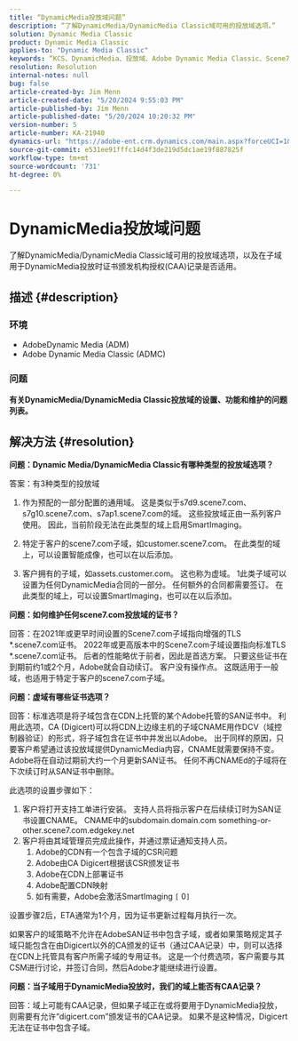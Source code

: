 ```yaml
---
title: “DynamicMedia投放域问题”
description: “了解DynamicMedia/DynamicMedia Classic域可用的投放域选项。”
solution: Dynamic Media Classic
product: Dynamic Media Classic
applies-to: "Dynamic Media Classic"
keywords: “KCS、DynamicMedia、投放域、Adobe Dynamic Media Classic、Scene7、常见问题解答、AdobeDynamic Media”
resolution: Resolution
internal-notes: null
bug: false
article-created-by: Jim Menn
article-created-date: "5/20/2024 9:55:03 PM"
article-published-by: Jim Menn
article-published-date: "5/20/2024 10:20:32 PM"
version-number: 5
article-number: KA-21940
dynamics-url: "https://adobe-ent.crm.dynamics.com/main.aspx?forceUCI=1&pagetype=entityrecord&etn=knowledgearticle&id=53a2569c-f316-ef11-9f8a-6045bd006268"
source-git-commit: e531ee91fffc14d4f3de219d5dc1ae19f887825f
workflow-type: tm+mt
source-wordcount: '731'
ht-degree: 0%

---
```


# DynamicMedia投放域问题


了解DynamicMedia/DynamicMedia Classic域可用的投放域选项，以及在子域用于DynamicMedia投放时证书颁发机构授权(CAA)记录是否适用。

## 描述 {#description}


### <b>环境</b>

- AdobeDynamic Media (ADM)
- Adobe Dynamic Media Classic (ADMC)


### <b>问题</b>

<b>有关DynamicMedia/DynamicMedia Classic投放域的设置、功能和维护的问题列表。</b>


## 解决方法 {#resolution}


<b>问题：Dynamic Media/DynamicMedia Classic有哪种类型的投放域选项？</b>

答案：有3种类型的投放域

1) 作为预配的一部分配置的通用域。 这是类似于s7d9.scene7.com、s7g10.scene7.com、s7ap1.scene7.com的域。
这些投放域正由一系列客户使用。 因此，当前阶段无法在此类型的域上启用SmartImaging。

2) 特定于客户的scene7.com子域，如customer.scene7.com。 在此类型的域上，可以设置智能成像，也可以在以后添加。

3) 客户拥有的子域，如assets.customer.com。 这也称为虚域。 1此类子域可以设置为任何DynamicMedia合同的一部分。 任何额外的合同都需要签订。 在此类型的域上，可以设置SmartImaging，也可以在以后添加。

<b>问题：如何维护任何scene7.com投放域的证书？</b>

回答：在2021年或更早时间设置的Scene7.com子域指向增强的TLS \*.scene7.com证书。 2022年或更高版本中的Scene7.com子域设置指向标准TLS \*.scene7.com证书。 后者的性能略优于前者，因此是首选方案。 只要这些证书在到期前约1或2个月，Adobe就会自动续订。 客户没有操作点。 这既适用于一般域，也适用于特定于客户的scene7.com子域。

<b>问题：虚域有哪些证书选项？</b>

回答：标准选项是将子域包含在CDN上托管的某个Adobe托管的SAN证书中。 利用此选项，CA (Digicert)可以将CDN上边缘主机的子域CNAME用作DCV（域控制器验证）的形式，将子域包含在证书中并发出以Adobe。 出于同样的原因，只要客户希望通过该投放域提供DynamicMedia内容，CNAME就需要保持不变。 Adobe将在自动过期前大约一个月更新SAN证书。 任何不再CNAMEd的子域将在下次续订时从SAN证书中删除。

此选项的设置步骤如下：

1. 客户将打开支持工单进行安装。    支持人员将指示客户在后续续订时为SAN证书设置CNAME。
CNAME中的subdomain.domain.com something-or-other.scene7.com.edgekey.net
2. 客户将由其域管理员完成此操作，并通过票证通知支持人员。
   1. Adobe的CDN有一个包含子域的CSR问题
   2. Adobe由CA Digicert根据该CSR颁发证书
   3. Adobe在CDN上部署证书
   4. Adobe配置CDN映射
   5. 如有需要，Adobe会激活SmartImaging `[` 0`]`


设置步骤2后，ETA通常为1个月，因为证书更新过程每月执行一次。

<!--
[`\[` 0`\]`  https://experienceleague.adobe.com/docs/experience-manager-65/assets/dynamic/imaging-faq.html?lang=en](http://`[`%200`]`%20%20https://experienceleague.adobe.com/docs/experience-manager-65/assets/dynamic/imaging-faq.html?lang=en)
-->

如果客户的域策略不允许在AdobeSAN证书中包含子域，或者如果策略规定其子域只能包含在由Digicert以外的CA颁发的证书（通过CAA记录）中，则可以选择在CDN上托管具有客户所需子域的专用证书。 这是一个付费选项，客户需要与其CSM进行讨论，并签订合同，然后Adobe才能继续进行设置。

<b>问题：当子域用于DynamicMedia投放时，我们的域上能否有CAA记录？</b>

回答：域上可能有CAA记录，但如果子域正在或将要用于DynamicMedia投放，则需要有允许“digicert.com”颁发证书的CAA记录。 如果不是这种情况，Digicert无法在证书中包含子域。
